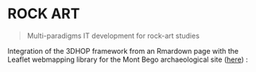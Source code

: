 # ROCK ART
> Multi-paradigms IT development for rock-art studies

Integration of the 3DHOP framework from an Rmardown page with the Leaflet webmapping library for the Mont Bego archaeological site ([here](https://zoometh.github.io/rockart/)) : 
